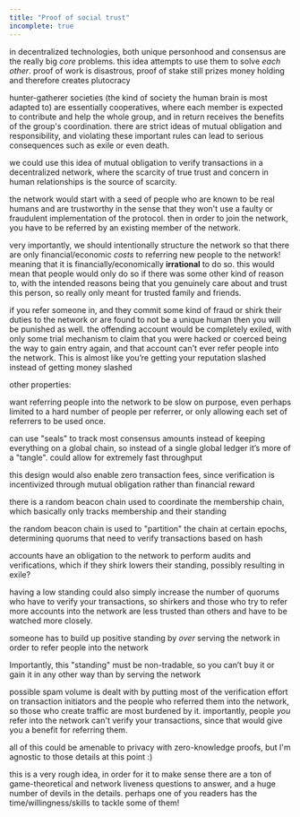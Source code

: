 ```yaml
---
title: "Proof of social trust"
incomplete: true
---
```


in decentralized technologies, both unique personhood and consensus are the really big *core* problems. this idea attempts to use them to solve *each other*. proof of work is disastrous, proof of stake still prizes money holding and therefore creates plutocracy

hunter-gatherer societies (the kind of society the human brain is most adapted to) are essentially cooperatives, where each member is expected to contribute and help the whole group, and in return receives the benefits of the group's coordination. there are strict ideas of mutual obligation and responsibility, and violating these important rules can lead to serious consequences such as exile or even death.

we could use this idea of mutual obligation to verify transactions in a decentralized network, where the scarcity of true trust and concern in human relationships is the source of scarcity.

the network would start with a seed of people who are known to be real humans and are trustworthy in the sense that they won't use a faulty or fraudulent implementation of the protocol. then in order to join the network, you have to be referred by an existing member of the network.

very importantly, we should intentionally structure the network so that there are only financial/economic *costs* to referring new people to the network! meaning that it is financially/economically **irrational** to do so. this would mean that people would only do so if there was some other kind of reason to, with the intended reasons being that you genuinely care about and trust this person, so really only meant for trusted family and friends.

if you refer someone in, and they commit some kind of fraud or shirk their duties to the network or are found to not be a unique human then you will be punished as well. the offending account would be completely exiled, with only some trial mechanism to claim that you were hacked or coerced being the way to gain entry again, and that account can't ever refer people into the network. This is almost like you’re getting your reputation slashed instead of getting money slashed

other properties:

want referring people into the network to be slow on purpose, even perhaps limited to a hard number of people per referrer, or only allowing each set of referrers to be used once.

can use "seals" to track most consensus amounts instead of keeping everything on a global chain, so instead of a single global ledger it’s more of a "tangle". could allow for extremely fast throughput

this design would also enable zero transaction fees, since verification is incentivized through mutual obligation rather than financial reward

there is a random beacon chain used to coordinate the membership chain, which basically only tracks membership and their standing

the random beacon chain is used to "partition" the chain at certain epochs, determining quorums that need to verify transactions based on hash

accounts have an obligation to the network to perform audits and verifications, which if they shirk lowers their standing, possibly resulting in exile?

having a low standing could also simply increase the number of quorums who have to verify your transactions, so shirkers and those who try to refer more accounts into the network are less trusted than others and have to be watched more closely.

someone has to build up positive standing by *over* serving the network in order to refer people into the network

Importantly, this "standing" must be non-tradable, so you can’t buy it or gain it in any other way than by serving the network

possible spam volume is dealt with by putting most of the verification effort on transaction initiators and the people who referred them into the network, so those who create traffic are most burdened by it. importantly, people *you* refer into the network can't verify your transactions, since that would give you a benefit for referring them.

all of this could be amenable to privacy with zero-knowledge proofs, but I'm agnostic to those details at this point :)

this is a very rough idea, in order for it to make sense there are a ton of game-theoretical and network liveness questions to answer, and a huge number of devils in the details. perhaps one of you readers has the time/willingness/skills to tackle some of them!


<!--
decentralized *identity* is the most important unsolved problem.

there's a theoretical limit of these kinds of semi-cooperative decentralized ledgers, which is one that has zero (marginal) transaction costs, changes state fast enough to be below the threshold of human perception, and is only limited by real computational scarcity. however such a system would completely nullify the two primary incentive systems in the blockchain space (artificially scarce coins that will speculatively rise in value, transaction fees). however such a system *is* possible if the network has a model of "mutual obligation" where each person-linked account is simply expected to do work to secure and audit the ledger, and is exiled if it doesn't meet its obligations or commits fraud. the only way to pay for the development of such a system is with public goods funding, since by its very design it doesn't allow any other funding models. and again, that design achieves a theoretical limit of usefulness! so if we *have* a way of provisioning public goods enough to fund such a thing, then it will inevitably replace and outstrip other models





then the only thing I really want to bring about is an identity-based blockchain that operates through mutual obligation rather than speculative finance incentives, recentering labor rather than assets.

in a mutual obligation network????

- if you create more computational or storage work, you don't necessarily have to *pay* for all that on the network, but you do have to pay for it in your local version and you are the one expected to validate others are replicating it properly.
- or your obligation to others increases. this is ultimately just like a currency?? except that this network obligation can't be transferred?
- oh oh or we simply use democratic weights to allocate obligation at any one time! rather than burning currency we simply prioritize work according to a democratic weighting. if it's possible for an actor or group to do more computation upfront on their own and therefore decrease the amount of work necessary by the network then we can still let people spend physical resources in order to make more complex things happen faster

it's the same as any cooperative good: in order to be a part of the cooperative, you have to provide the same amount of utility to the cooperative, and you get access to the benefits as a cooperative as a result. you have the same right to cooperative goods as everyone else as represented by your democratic weights, and at

is an identity membership chain good enough?
can we just store nothing but current membership and standing and seal snapshots/hashes and nothing else?

# Proof of Trust
A blockchain consensus and decentralized identity mechanism based on the scarcity of true social trust.

All people must select some number of people they endorse as trustworthy, and they must choose carefully since bad behavior by those people will ripple to the endorser.
the system uses randomized audit obligations to find accounts trying to forge the system, and when bad actors are found they are kicked out of the network, and a cascade of negative consequences goes up the chain of those who endorsed them.
the number of new members is somehow time-limited and you need endorsers in some scheme.
signed seals representing someone's current datastate

the goal is that the underlying source of *scarcity* in the network comes from real trust in human peer networks, one of the last things that will become forgeable (once it's forgeable we're fully labor post-scarcity). the whole thing runs on cooperative mutual obligation, so all account holders must somehow contribute honest compute to the validation of the network. contributing compute is also slightly helpful to them in the sense that their transactions get faster.

people can act anonymously, but any anonymous identities they create are "labeled" somehow as anonymous ones, or in other words they can be not counted for things where it matters
-->
